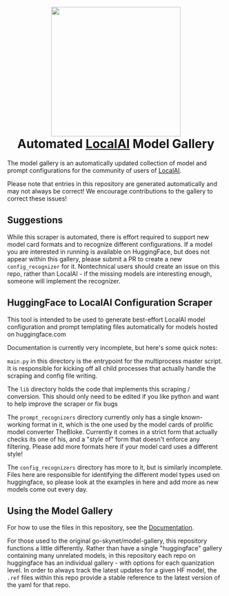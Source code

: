 <h1 align="center">
  <br>
  <img height="300" src="https://github.com/go-skynet/model-gallery/assets/2420543/7a6a8183-6d0a-4dc4-8e1d-f2672fab354e"> <br>
  Automated <a href="https://github.com/go-skynet/LocalAI">LocalAI</a> Model Gallery
<br>
</h1>

The model gallery is an automatically updated collection of model and prompt configurations for the community of users of [LocalAI](https://github.com/go-skynet/LocalAI).

Please note that entries in this repository are generated automatically and may not always be correct! We encourage contributions to the gallery to correct these issues!

## Suggestions
While this scraper is automated, there is effort required to support new model card formats and to recognize different configurations. If a model you are interested in running is available on HuggingFace, but does not appear within this gallery, please submit a PR to create a new `config_recognizer` for it. Nontechnical users should create an issue on this repo, rather than LocalAI - if the missing models are interesting enough, someone will implement the recognizer.

## HuggingFace to LocalAI Configuration Scraper

This tool is intended to be used to generate best-effort LocalAI model configuration and prompt templating files automatically for models hosted on huggingface.com

Documentation is currently very incomplete, but here's some quick notes:

`main.py` in this directory is the entrypoint for the multiprocess master script. It is responsible for kicking off all child processes that actually handle the scraping and config file writing.

The `lib` directory holds the code that implements this scraping / conversion. This should only need to be edited if you like python and want to help improve the scraper or fix bugs

The `prompt_recognizers` directory currently only has a single known-working format in it, which is the one used by the model cards of prolific model converter TheBloke. Currently it comes in a strict form that actually checks its one of his, and a "style of" form that doesn't enforce any filtering. Please add more formats here if your model card uses a different style!

The `config_recognizers` directory has more to it, but is similarly incomplete. Files here are responsible for identifying the different model types used on huggingface, so please look at the examples in here and add more as new models come out every day.

## Using the Model Gallery 
For how to use the files in this repository, see the [Documentation](https://localai.io/models/).

For those used to the original go-skynet/model-gallery, this repository functions a little differently. Rather than have a single "huggingface" gallery containing many unrelated models, in this repository each repo on huggingface has an individual gallery - with options for each quanization level. In order to always track the latest updates for a given HF model, the `.ref` files within this repo provide a stable reference to the latest version of the yaml for that repo.
